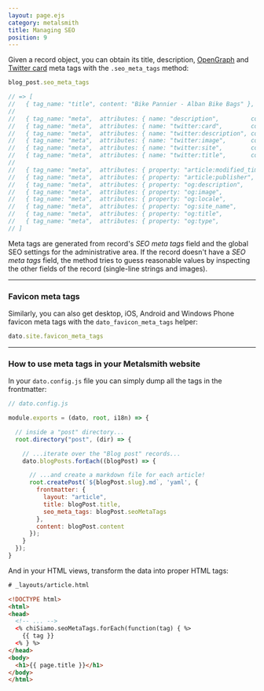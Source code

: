 ```yaml
---
layout: page.ejs
category: metalsmith
title: Managing SEO
position: 9
---
```


Given a record object, you can obtain its title, description, [OpenGraph](http://ogp.me/) and [Twitter card](https://dev.twitter.com/cards/overview) meta tags with the `.seo_meta_tags` method:

```javascript
blog_post.seo_meta_tags

// => [
//   { tag_name: "title", content: "Bike Pannier - Alban Bike Bags" },
//
//   { tag_name: "meta",  attributes: { name: "description",         content: "Lorem ipsum..." } },
//   { tag_name: "meta",  attributes: { name: "twitter:card",        content: "summary" } },
//   { tag_name: "meta",  attributes: { name: "twitter:description", content: "Lorem ipsum..." } },
//   { tag_name: "meta",  attributes: { name: "twitter:image",       content: "https://dato-images.imgix.net/72/123-image.png" } },
//   { tag_name: "meta",  attributes: { name: "twitter:site",        content: "@AlbanBikeBags" } }
//   { tag_name: "meta",  attributes: { name: "twitter:title",       content: "Bike Pannier" } },
//
//   { tag_name: "meta",  attributes: { property: "article:modified_time", content: "2017-01-26T09:11:19Z" } },
//   { tag_name: "meta",  attributes: { property: "article:publisher",     content: "https://www.facebook.com/AlbanBags/" } },
//   { tag_name: "meta",  attributes: { property: "og:description",        content: "Lorem ipsum..." } },
//   { tag_name: "meta",  attributes: { property: "og:image",              content: "https://dato-images.imgix.net/72/123-image.png" } },
//   { tag_name: "meta",  attributes: { property: "og:locale",             content: "en_US" } },
//   { tag_name: "meta",  attributes: { property: "og:site_name",          content: "Alban Bike Bags" } },
//   { tag_name: "meta",  attributes: { property: "og:title",              content: "Bike Pannier" } },
//   { tag_name: "meta",  attributes: { property: "og:type",               content: "article" } },
// ]
```

Meta tags are generated from record's *SEO meta tags* field and the global SEO settings for the administrative area. If the record doesn't have a *SEO meta tags* field, the method tries to guess reasonable values by inspecting the other fields of the record (single-line strings and images).

---

### Favicon meta tags

Similarly, you can also get desktop, iOS, Android and Windows Phone favicon meta tags with the `dato_favicon_meta_tags` helper:

```javascript
dato.site.favicon_meta_tags

```

---

### How to use meta tags in your Metalsmith website

In your `dato.config.js` file you can simply dump all the tags in the frontmatter:

```javascript
// dato.config.js

module.exports = (dato, root, i18n) => {

  // inside a "post" directory...
  root.directory("post", (dir) => {

    // ...iterate over the "Blog post" records...
    dato.blogPosts.forEach((blogPost) => {

      // ...and create a markdown file for each article!
      root.createPost(`${blogPost.slug}.md`, 'yaml', {
        frontmatter: {
          layout: "article",
          title: blogPost.title,
          seo_meta_tags: blogPost.seoMetaTags
        },
        content: blogPost.content
      });
    }
  });
}
```

And in your HTML views, transform the data into proper HTML tags:

```html
# _layouts/article.html

<!DOCTYPE html>
<html>
<head>
  <!-- ... -->
  <% chiSiamo.seoMetaTags.forEach(function(tag) { %>
    {{ tag }}
  <% } %>
</head>
<body>
  <h1>{{ page.title }}</h1>
</body>
</html>
```
